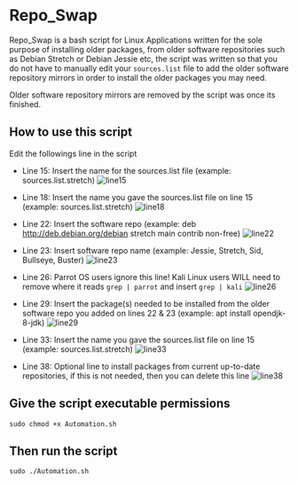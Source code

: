 # Repo_Swap
Repo_Swap is a bash script for Linux Applications written for the sole purpose of installing older packages, from older software repositories such as Debian Stretch or Debian Jessie etc, the script was written so that you do not have to manually edit your `sources.list` file to add the older software repository mirrors in order to install the older packages you may need.

Older software repository mirrors are removed by the script was once its finished.

## How to use this script
Edit the followings line in the script 

- Line 15: Insert the name for the sources.list file (example: sources.list.stretch)
![line15](https://user-images.githubusercontent.com/64344168/112147747-f5513680-8bd4-11eb-9ef3-7fa0843bf17d.png)

- Line 18: Insert the name you gave the sources.list file on line 15 (example: sources.list.stretch)
![line18](https://user-images.githubusercontent.com/64344168/112147789-01d58f00-8bd5-11eb-9e53-dbf94f903c63.png)


- Line 22: Insert the software repo (example: deb http://deb.debian.org/debian stretch main contrib non-free)
![line22](https://user-images.githubusercontent.com/64344168/112147837-0d28ba80-8bd5-11eb-9b50-7f2b6a92051f.png)


- Line 23: Insert software repo name (example: Jessie, Stretch, Sid, Bullseye, Buster)
![line23](https://user-images.githubusercontent.com/64344168/112147857-144fc880-8bd5-11eb-813c-64faec368ee0.png)


- Line 26: Parrot OS users ignore this line! Kali Linux users WILL need to remove where it reads `grep | parrot` and insert `grep | kali`
![line26](https://user-images.githubusercontent.com/64344168/112147894-203b8a80-8bd5-11eb-881c-e86c88dc7608.png)


- Line 29: Insert the package(s) needed to be installed from the older software repo you added on lines 22 & 23 (example: apt install opendjk-8-jdk)
![line29](https://user-images.githubusercontent.com/64344168/112147916-27fb2f00-8bd5-11eb-859f-550b6baed32a.png)


- Line 33: Insert the name you gave the sources.list file on line 15 (example: sources.list.stretch) 
![line33](https://user-images.githubusercontent.com/64344168/112147956-2fbad380-8bd5-11eb-9ad8-eab35ba4a111.png)


- Line 38: Optional line to install packages from current up-to-date repositories, if this is not needed, then you can delete this line
![line38](https://user-images.githubusercontent.com/64344168/112147968-33e6f100-8bd5-11eb-92c6-e5872d97ec1c.png)

## Give the script executable permissions
`sudo chmod +x Automation.sh`

## Then run the script
`sudo ./Automation.sh`

